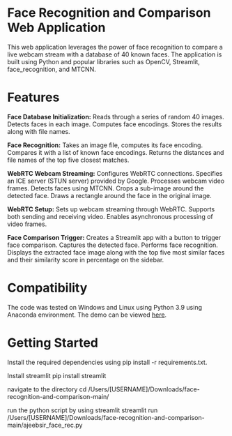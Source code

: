 # Face Recognition and Comparison Web Application
This web application leverages the power of face recognition to compare a live webcam stream with a database of 40 known faces. The application is built using Python and popular libraries such as OpenCV, Streamlit, face_recognition, and MTCNN.

# Features
**Face Database Initialization:**
Reads through a series of random 40 images.
Detects faces in each image.
Computes face encodings.
Stores the results along with file names.

**Face Recognition:**
Takes an image file, computes its face encoding.
Compares it with a list of known face encodings.
Returns the distances and file names of the top five closest matches.

**WebRTC Webcam Streaming:**
Configures WebRTC connections.
Specifies an ICE server (STUN server) provided by Google.
Processes webcam video frames.
Detects faces using MTCNN.
Crops a sub-image around the detected face.
Draws a rectangle around the face in the original image.

**WebRTC Setup:**
Sets up webcam streaming through WebRTC.
Supports both sending and receiving video.
Enables asynchronous processing of video frames.

**Face Comparison Trigger:**
Creates a Streamlit app with a button to trigger face comparison.
Captures the detected face.
Performs face recognition.
Displays the extracted face image along with the top five most similar faces and their similarity score in percentage on the sidebar.

# Compatibility
The code was tested on Windows and Linux using Python 3.9 using Anaconda environment. The demo can be viewed [here](demo2.mp4).

  
# Getting Started

Install the required dependencies using pip install -r requirements.txt.

Install streamlit 
pip install streamlit

navigate to the directory
cd /Users/[USERNAME]/Downloads/face-recognition-and-comparison-main/

run the python script by using streamlit
streamlit run /Users/[USERNAME]/Downloads/face-recognition-and-comparison-main/ajeebsir_face_rec.py

